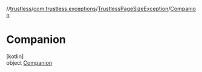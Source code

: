 //[trustless](../../../../index.md)/[com.trustless.exceptions](../../index.md)/[TrustlessPageSizeException](../index.md)/[Companion](index.md)

# Companion

[kotlin]\
object [Companion](index.md)
